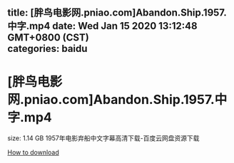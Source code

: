 
title: [胖鸟电影网.pniao.com]Abandon.Ship.1957.中字.mp4
date: Wed Jan 15 2020 13:12:48 GMT+0800 (CST)    
categories: baidu
---

# [胖鸟电影网.pniao.com]Abandon.Ship.1957.中字.mp4
size: 1.14 GB
 1957年电影弃船中文字幕高清下载-百度云网盘资源下载
 

[How to download](https://bpcam.bemobtrk.com/go/2ceec3aa-1ca2-46d6-b9ff-aaa5c184517c?jno=198)
